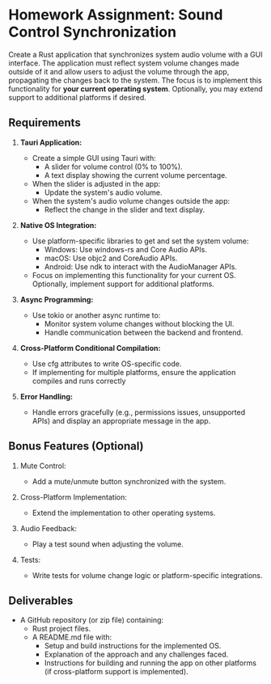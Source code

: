 # Homework Assignment: Sound Control Synchronization

Create a Rust application that synchronizes system audio volume with a GUI interface. The application must reflect system volume changes made outside of it and allow users to adjust the volume through the app, propagating the changes back to the system.
The focus is to implement this functionality for **your current operating system**. Optionally, you may extend support to additional platforms if desired.

## Requirements

1. **Tauri Application:**
    - Create a simple GUI using Tauri with:
        - A slider for volume control (0% to 100%). 
        - A text display showing the current volume percentage.
    - When the slider is adjusted in the app:
        - Update the system's audio volume.
    - When the system's audio volume changes outside the app:
        - Reflect the change in the slider and text display.

2. **Native OS Integration:**
   - Use platform-specific libraries to get and set the system volume:
        - Windows: Use windows-rs and Core Audio APIs.
        - macOS: Use objc2 and CoreAudio APIs.
        - Android: Use ndk to interact with the AudioManager APIs.
   - Focus on implementing this functionality for your current OS. Optionally, implement support for additional platforms.

3. **Async Programming:**
   - Use tokio or another async runtime to:
        - Monitor system volume changes without blocking the UI.
        - Handle communication between the backend and frontend.

4. **Cross-Platform Conditional Compilation:**
   - Use cfg attributes to write OS-specific code.
   - If implementing for multiple platforms, ensure the application compiles and runs correctly

5. **Error Handling:**
   - Handle errors gracefully (e.g., permissions issues, unsupported APIs) and display an appropriate message in the app.


## Bonus Features (Optional)

1. Mute Control:
   - Add a mute/unmute button synchronized with the system.

2. Cross-Platform Implementation:
   - Extend the implementation to other operating systems.

3. Audio Feedback:
   - Play a test sound when adjusting the volume.

4. Tests:
   - Write tests for volume change logic or platform-specific integrations.


## Deliverables
- A GitHub repository (or zip file) containing:
   - Rust project files.
   - A README.md file with:
      - Setup and build instructions for the implemented OS.
      - Explanation of the approach and any challenges faced.
      - Instructions for building and running the app on other platforms (if cross-platform support is implemented).
